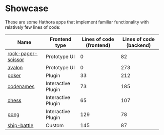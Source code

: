 # Showcase

These are some Hathora apps that implement familiar functionality with relatively few lines of code:

| Name                                                                                              | Frontend type      | Lines of code (frontend) | Lines of code (backend) |
| ------------------------------------------------------------------------------------------------- | ------------------ | ------------------------ | ----------------------- |
| [rock-paper-scissor](https://github.com/hathora/hathora/tree/develop/examples/rock-paper-scissor) | Prototype UI       | 0                        | 82                      |
| [avalon](https://github.com/hathora/hathora/tree/develop/examples/avalon)                         | Prototype UI       | 0                        | 273                     |
| [poker](https://github.com/hathora/hathora/tree/develop/examples/poker)                           | Plugin             | 33                       | 212                     |
| [codenames](https://github.com/hathora/hathora/tree/develop/examples/codenames)                   | Interactive Plugin | 73                       | 185                     |
| [chess](https://github.com/hathora/hathora/tree/develop/examples/chess)                           | Interactive Plugin | 65                       | 107                     |
| [pong](https://github.com/hathora/hathora/tree/develop/examples/pong)                             | Interactive Plugin | 129                      | 78                      |
| [ship-battle](https://github.com/hathora/ship-battle)                                             | Custom             | 145                      | 87                      |
